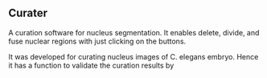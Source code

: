 ## Curater

A curation software for nucleus segmentation.
It enables delete, divide, and fuse nuclear regions with just clicking on the buttons.

It was developed for curating nucleus images of C. elegans embryo. Hence it has a function to validate the curation results by 
